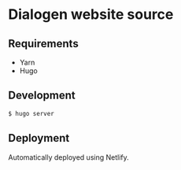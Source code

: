 # Dialogen website source

## Requirements

- Yarn
- Hugo

## Development

```bash
$ hugo server
```

## Deployment

Automatically deployed using Netlify.
